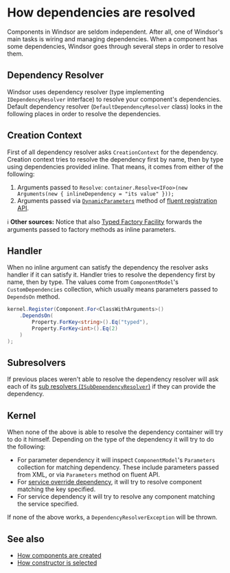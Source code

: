 # How dependencies are resolved

Components in Windsor are seldom independent. After all, one of Windsor's main tasks is wiring and managing dependencies. When a component has some dependencies, Windsor goes through several steps in order to resolve them.

## Dependency Resolver

Windsor uses dependency resolver (type implementing `IDependencyResolver` interface) to resolve your component's dependencies. Default dependency resolver (`DefaultDependencyResolver` class) looks in the following places in order to resolve the dependencies.

## Creation Context

First of all dependency resolver asks `CreationContext` for the dependency. Creation context tries to resolve the dependency first by name, then by type using dependencies provided inline. That means, it comes from either of the following:

1. Arguments passed to `Resolve`: `container.Resolve<IFoo>(new Arguments(new { inlineDependency = "its value" }));`
1. Arguments passed via [`DynamicParameters`](inline-dependencies#supplying-dynamic-dependencies) method of [fluent registration API](fluent-registration-api.md).

:information_source: **Other sources:** Notice that also [Typed Factory Facility](typed-factory-facility.md) forwards the arguments passed to factory methods as inline parameters.

## Handler

When no inline argument can satisfy the dependency the resolver asks handler if it can satisfy it. Handler tries to resolve the dependency first by name, then by type. The values come from `ComponentModel`'s `CustomDependencies` collection, which usually means parameters passed to `DependsOn` method.

```csharp
kernel.Register(Component.For<ClassWithArguments>()
    .DependsOn(
        Property.ForKey<string>().Eq("typed"),
        Property.ForKey<int>().Eq(2)
    )
);
```

## Subresolvers

If previous places weren't able to resolve the dependency resolver will ask each of its [sub resolvers (`ISubDependencyResolver`)](resolvers.md) if they can provide the dependency.

## Kernel

When none of the above is able to resolve the dependency container will try to do it himself. Depending on the type of the dependency it will try to do the following:

* For parameter dependency it will inspect `ComponentModel`'s `Parameters` collection for matching dependency. These include parameters passed from XML, or via `Parameters` method on fluent API.
* For [service override dependency](registering-components-one-by-one.md#supplying-the-component-for-a-dependency-to-use-service-override), it will try to resolve component matching the key specified.
* For service dependency it will try to resolve any component matching the service specified.

If none of the above works, a `DependencyResolverException` will be thrown.

## See also

* [How components are created](how-components-are-created.md)
* [How constructor is selected](how-constructor-is-selected.md)
